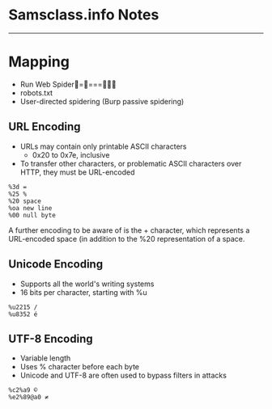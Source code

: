 # Samsclass.info Notes
---

# Mapping
- Run Web Spider====
- robots.txt
- User-directed spidering (Burp passive spidering)



## URL Encoding
- URLs may contain only printable ASCII characters
  - 0x20 to 0x7e, inclusive
- To transfer other characters, or problematic ASCII characters over HTTP, they must be URL-encoded
```
%3d =
%25 %
%20 space
%oa new line
%00 null byte
```

A further encoding to be aware of is the + character, which represents a URL-encoded space (in addition to the %20 representation of a space.



## Unicode Encoding
- Supports all the world's writing systems
- 16 bits per character, starting with %u

```
%u2215 /
%u8352 é
```

## UTF-8 Encoding
- Variable length
- Uses % character before each byte
- Unicode and UTF-8 are often used to bypass filters in attacks

```
%c2%a9 ©
%e2%89@a0 ≠
```
